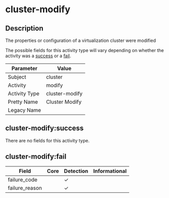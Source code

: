 cluster-modify
==============

Description
-----------
The properties or configuration of a virtualization cluster were modified

The possible fields for this activity type will vary depending on whether the activity was a [success](#cluster-modifysuccess) or a [fail](#cluster-modifyfail).

| Parameter     | Value          |
| ------------- | -------------- |
| Subject       | cluster        |
| Activity      | modify         |
| Activity Type | cluster-modify |
| Pretty Name   | Cluster Modify |
| Legacy Name   |                |

cluster-modify:success
----------------------

There are no fields for this activity type.


cluster-modify:fail
-------------------

| Field          | Core | Detection | Informational |
| -------------- | ---- | --------- | ------------- |
| failure_code   |      | &#10003;  |               |
| failure_reason |      | &#10003;  |               |